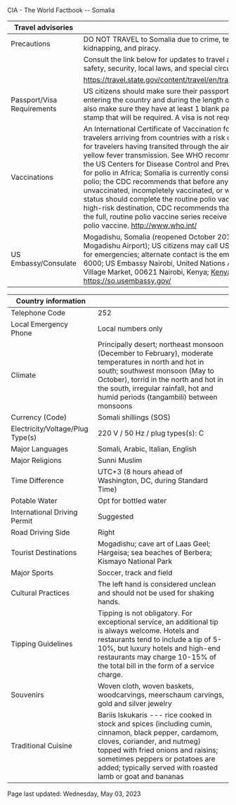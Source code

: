CIA - The World Factbook -- Somalia

| Travel advisories | |
| --- | --- |
| Precautions | DO NOT TRAVEL to Somalia due to crime, terrorism, civil unrest, health issues, kidnapping, and piracy. |
| | Consult the link below for updates to travel advisories and statements on safety, security, local laws, and special circumstances in this country. |
| | <https://travel.state.gov/content/travel/en/traveladvisories/traveladvisories.html> |
| Passport/Visa Requirements | US citizens should make sure their passport is valid at the date of their entering the country and during the length of their entire visit. They should also make sure they have at least 1 blank page in their passport for any entry stamp that will be required. A visa is not required. |
| Vaccinations | An International Certificate of Vaccination for yellow fever is required for travelers arriving from countries with a risk of yellow fever transmission and for travelers having transited through the airport of a country with risk of yellow fever transmission. See WHO recommendations. On 21 March 2022, the US Centers for Disease Control and Prevention (CDC) issued a Travel Alert for polio in Africa; Somalia is currently considered a high risk to travelers for polio; the CDC recommends that before any international travel, anyone unvaccinated, incompletely vaccinated, or with an unknown polio vaccination status should complete the routine polio vaccine series; before travel to any high-risk destination, CDC recommends that adults who previously completed the full, routine polio vaccine series receive a single, lifetime booster dose of polio vaccine.  <http://www.who.int/> |
| US Embassy/Consulate | Mogadishu, Somalia (reopened October 2019 on the grounds of the Mogadishu Airport); US citizens may call US Dept of State (202)-501-4444 for emergencies; alternate contact is the embassy in Kenya; [254] (20) 363-6000; US Embassy Nairobi, United Nations Avenue Nairobi, PO Box 606 Village Market, 00621 Nairobi, Kenya; Kenya_ACS@state.gov; https://so.usembassy.gov/ |

| Country information |  |
| --- | --- |
| Telephone Code | 252 |
| Local Emergency Phone | Local numbers only |
| Climate | Principally desert; northeast monsoon (December to February), moderate temperatures in north and hot in south; southwest monsoon (May to October), torrid in the north and hot in the south, irregular rainfall, hot and humid periods (tangambili) between monsoons |
| Currency (Code) | Somali shillings (SOS) |
| Electricity/Voltage/Plug Type(s) | 220 V / 50 Hz / plug types(s): C |
| Major Languages | Somali, Arabic, Italian, English |
| Major Religions | Sunni Muslim |
| Time Difference | UTC+3 (8 hours ahead of Washington, DC, during Standard Time) |
| Potable Water | Opt for bottled water |
| International Driving Permit | Suggested |
| Road Driving Side | Right |
| Tourist Destinations | Mogadishu; cave art of Laas Geel; Hargeisa; sea beaches of Berbera; Kismayo National Park |
| Major Sports | Soccer, track and field |
| Cultural Practices | The left hand is considered unclean and should not be used for shaking hands. |
| Tipping Guidelines | Tipping is not obligatory. For exceptional service, an additional tip is always welcome. Hotels and restaurants tend to include a tip of 5-10%, but luxury hotels and high-end restaurants may charge 10-15% of the total bill in the form of a service charge. |
| Souvenirs | Woven cloth, woven baskets, woodcarvings, meerschaum carvings, gold and silver jewelry |
| Traditional Cuisine | Bariis Iskukaris --- rice cooked in stock and spices (including cumin, cinnamon, black pepper, cardamom, cloves, coriander, and nutmeg) topped with fried onions and raisins; sometimes peppers or potatoes are added; typically served with roasted lamb or goat and bananas |

Page last updated: Wednesday, May 03, 2023
